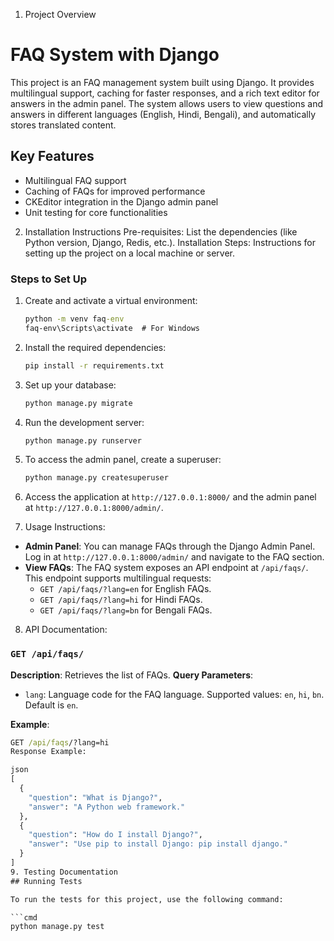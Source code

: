 1. Project Overview
# FAQ System with Django

This project is an FAQ management system built using Django. It provides multilingual support, caching for faster responses, and a rich text editor for answers in the admin panel. The system allows users to view questions and answers in different languages (English, Hindi, Bengali), and automatically stores translated content.

## Key Features
- Multilingual FAQ support
- Caching of FAQs for improved performance
- CKEditor integration in the Django admin panel
- Unit testing for core functionalities

2. Installation Instructions
    Pre-requisites: List the dependencies (like Python version, Django, Redis, etc.).
    Installation Steps: Instructions for setting up the project on a local machine or server.
### Steps to Set Up

1. Create and activate a virtual environment:
   ```cmd
   python -m venv faq-env
   faq-env\Scripts\activate  # For Windows
   ```

2. Install the required dependencies:
   ```cmd
   pip install -r requirements.txt
   ```

3. Set up your database:
   ```cmd
   python manage.py migrate
   ```

4. Run the development server:
   ```cmd
   python manage.py runserver
   ```

5. To access the admin panel, create a superuser:
   ```cmd
   python manage.py createsuperuser
   ```

6. Access the application at `http://127.0.0.1:8000/` and the admin panel at `http://127.0.0.1:8000/admin/`.
7. Usage Instructions:
- **Admin Panel**: You can manage FAQs through the Django Admin Panel. Log in at `http://127.0.0.1:8000/admin/` and navigate to the FAQ section.
- **View FAQs**: The FAQ system exposes an API endpoint at `/api/faqs/`. This endpoint supports multilingual requests:
  - `GET /api/faqs/?lang=en` for English FAQs.
  - `GET /api/faqs/?lang=hi` for Hindi FAQs.
  - `GET /api/faqs/?lang=bn` for Bengali FAQs.
8. API Documentation:
### `GET /api/faqs/`
**Description**: Retrieves the list of FAQs.
**Query Parameters**:
- `lang`: Language code for the FAQ language. Supported values: `en`, `hi`, `bn`. Default is `en`.

**Example**:
```cmd
GET /api/faqs/?lang=hi
Response Example:

json
[
  {
    "question": "What is Django?",
    "answer": "A Python web framework."
  },
  {
    "question": "How do I install Django?",
    "answer": "Use pip to install Django: pip install django."
  }
]
9. Testing Documentation
## Running Tests

To run the tests for this project, use the following command:

```cmd
python manage.py test